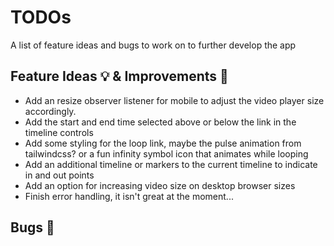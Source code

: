 # TODOs
A list of feature ideas and bugs to work on to further develop the app
## Feature Ideas 💡 & Improvements 🌈
- Add an resize observer listener for mobile to adjust the video player size accordingly.
- Add the start and end time selected above or below the link in the timeline controls
- Add some styling for the loop link, maybe the pulse animation from tailwindcss? or a fun infinity symbol icon that animates while looping
- Add an additional timeline or markers to the current timeline to indicate in and out points
- Add an option for increasing video size on desktop browser sizes
- Finish error handling, it isn't great at the moment...

## Bugs 🐛